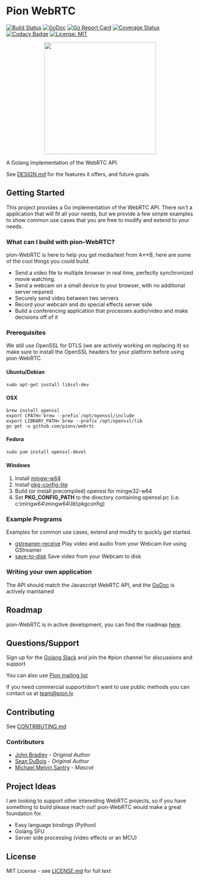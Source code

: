 # Pion WebRTC
[![Build Status](https://travis-ci.org/pions/webrtc.svg?branch=master)](https://travis-ci.org/pions/webrtc)
[![GoDoc](https://godoc.org/github.com/pions/webrtc?status.svg)](https://godoc.org/github.com/pions/webrtc)
[![Go Report Card](https://goreportcard.com/badge/github.com/pions/webrtc)](https://goreportcard.com/report/github.com/pions/webrtc)
[![Coverage Status](https://coveralls.io/repos/github/pions/webrtc/badge.svg)](https://coveralls.io/github/pions/webrtc)
[![Codacy Badge](https://api.codacy.com/project/badge/Grade/18f4aec384894e6aac0b94effe51961d)](https://www.codacy.com/app/Sean-Der/webrtc)
[![License: MIT](https://img.shields.io/badge/License-MIT-yellow.svg)](LICENSE.md)

<div align="center">
    <a href="#">
        <img src="./.github/pion-gopher-webrtc.png" height="300px">
    </a>
</div>

A Golang implementation of the WebRTC API.

See [DESIGN.md](DESIGN.md) for the features it offers, and future goals.

## Getting Started
This project provides a Go implementation of the WebRTC API. There isn't a application that will fit all your needs, but we provide a
few simple examples to show common use cases that you are free to modify and extend to your needs.

### What can I build with pion-WebRTC?
pion-WebRTC is here to help you get media/text from A<->B, here are some of the cool things you could build.

* Send a video file to multiple browser in real time, perfectly synchronized movie watching.
* Send a webcam on a small device to your browser, with no additional server required
* Securely send video between two servers
* Record your webcam and do special effects server side
* Build a conferencing application that processes audio/video and make decisions off of it

### Prerequisites
We still use OpenSSL for DTLS (we are actively working on replacing it) so make sure to install the OpenSSL headers for
your platform before using pion-WebRTC.
#### Ubuntu/Debian
`sudo apt-get install libssl-dev`

#### OSX

```
brew install openssl
export CPATH=`brew --prefix`/opt/openssl/include
export LIBRARY_PATH=`brew --prefix`/opt/openssl/lib
go get -u github.com/pions/webrtc
```

#### Fedora
`sudo yum install openssl-devel`

#### Windows
1. Install [mingw-w64](http://mingw-w64.sourceforge.net/)
2. Install [pkg-config-lite](http://sourceforge.net/projects/pkgconfiglite)
3. Build (or install precompiled) openssl for mingw32-w64
4. Set __PKG\_CONFIG\_PATH__ to the directory containing openssl.pc
   (i.e. c:\mingw64\mingw64\lib\pkgconfig)

### Example Programs
Examples for common use cases, extend and modify to quickly get started.
* [gstreamer-receive](examples/gstreamer-receive/README.md) Play video and audio from your Webcam live using GStreamer
* [save-to-disk](examples/save-to-disk/README.md) Save video from your Webcam to disk

### Writing your own application
The API should match the Javascript WebRTC API, and the [GoDoc](https://godoc.org/github.com/pions/webrtc) is actively maintained

## Roadmap
pion-WebRTC is in active development, you can find the roadmap [here](https://github.com/pions/webrtc/issues/9).

## Questions/Support
Sign up for the [Golang Slack](https://invite.slack.golangbridge.org/) and join the #pion channel for discussions and support

You can also use [Pion mailing list](https://groups.google.com/forum/#!forum/pion)

If you need commercial support/don't want to use public methods you can contact us at [team@pion.ly](mailto:team@pion.ly)

## Contributing
See [CONTRIBUTING.md](CONTRIBUTING.md)

### Contributors

* [John Bradley](https://github.com/kc5nra) - *Original Author*
* [Sean DuBois](https://github.com/Sean-Der) - *Original Author*
* [Michael Melvin Santry](https://github.com/santrym) - *Mascot*

## Project Ideas
I am looking to support other interesting WebRTC projects, so if you have something to build please reach out!
pion-WebRTC would make a great foundation for.

* Easy language bindings (Python)
* Golang SFU
* Server side processing (video effects or an MCU)

## License
MIT License - see [LICENSE.md](LICENSE.md) for full text
